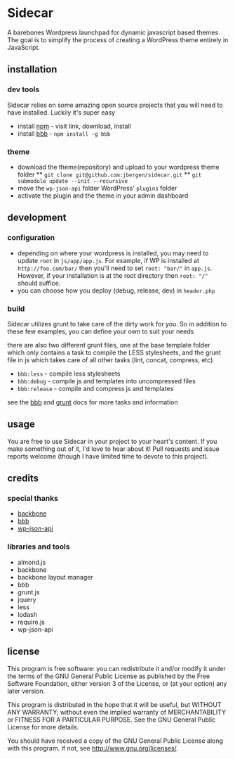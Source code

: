 # Sidecar

A barebones Wordpress launchpad for dynamic javascript based themes. The goal is to simplify the process of creating a WordPress theme entirely in JavaScript.

## installation

### dev tools

Sidecar relies on some amazing open source projects that you will need to have installed. Luckily it's super easy

* install [npm](http://nodejs.org/) - visit link, download, install
* install [bbb](https://github.com/backbone-boilerplate/grunt-bbb) - `npm install -g bbb`

### theme

* download the theme(repository) and upload to your wordpress theme folder
** `git clone git@github.com:jbergen/sidecar.git`
** `git submodule update --init --recursive`
* move the `wp-json-api` folder WordPress' `plugins` folder
* activate the plugin and the theme in your admin dashboard

## development

### configuration

* depending on where your wordpress is installed, you may need to update `root` in `js/app/app.js`. For example, if WP is installed at `http://foo.com/bar/` then you'll need to set `root: "bar/"` in `app.js`. However, if your installation is at the root directory then `root: "/"` should suffice.
* you can choose how you deploy (debug, release, dev) in `header.php`

### build

Sidecar utilizes grunt to take care of the dirty work for you. So in addition to these few examples, you can define your own to suit your needs

there are also two different grunt files, one at the base template folder which only contains a task to compile the LESS stylesheets, and the grunt file in js which takes care of all other tasks (lint, concat, compress, etc)

* `bbb:less` - compile less stylesheets
* `bbb:debug` - compile js and templates into uncompressed files
* `bbb:release` - compile and compress js and templates

see the [bbb](https://github.com/backbone-boilerplate/grunt-bbb) and [grunt](https://github.com/gruntjs/grunt) docs for more tasks and information

## usage

You are free to use Sidecar in your project to your heart's content. If you make something out of it, I'd love to hear about it! Pull requests and issue reports welcome (though I have limited time to devote to this project).

## credits

### special thanks

* [backbone](http://documentcloud.github.com/backbone/)
* [bbb](https://github.com/backbone-boilerplate/grunt-bbb)
* [wp-json-api](https://github.com/dphiffer/wp-json-api)

### libraries and tools

* almond.js
* backbone
* backbone layout manager
* bbb
* grunt.js
* jquery
* less
* lodash
* require.js
* wp-json-api

## license

This program is free software: you can redistribute it and/or modify it under the terms of the GNU General Public License as published by the Free Software Foundation, either version 3 of the License, or (at your option) any later version.

This program is distributed in the hope that it will be useful, but WITHOUT ANY WARRANTY; without even the implied warranty of MERCHANTABILITY or FITNESS FOR A PARTICULAR PURPOSE. See the GNU General Public License for more details.

You should have received a copy of the GNU General Public License along with this program. If not, see http://www.gnu.org/licenses/.